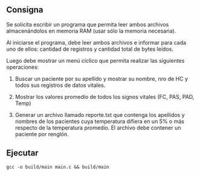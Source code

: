 ## Consigna

Se solicita escribir un programa que permita leer ambos archivos almacenándolos en memoria RAM (usar sólo la memoria necesaria).

Al iniciarse el programa, debe leer ambos archivos e informar para cada uno de ellos: cantidad de registros y cantidad total de bytes leídos.

Luego debe mostrar un menú cíclico que permita realizar las siguientes operaciones:

1. Buscar un paciente por su apellido y mostrar su nombre, nro de HC y todos sus registros de datos vitales.

2. Mostrar los valores promedio de todos los signos vitales (FC, PAS, PAD, Temp)

3. Generar un archivo llamado reporte.txt que contenga los apellidos y nombres de los pacientes cuya temperatura difiera en un 5% o más respecto de la temperatura promedio. El archivo debe contener un paciente por renglón.

## Ejecutar

```
gcc -o build/main main.c && build/main
```
